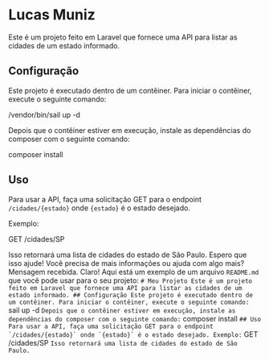 # Lucas Muniz

Este é um projeto feito em Laravel que fornece uma API para listar as cidades de um estado informado.

## Configuração

Este projeto é executado dentro de um contêiner. Para iniciar o contêiner, execute o seguinte comando:

/vendor/bin/sail up -d

Depois que o contêiner estiver em execução, instale as dependências do composer com o seguinte comando:

composer install

## Uso

Para usar a API, faça uma solicitação GET para o endpoint `/cidades/{estado}` onde `{estado}` é o estado desejado.

Exemplo:

GET /cidades/SP

Isso retornará uma lista de cidades do estado de São Paulo.
Espero que isso ajude! Você precisa de mais informações ou ajuda com algo mais?
Mensagem recebida. Claro! Aqui está um exemplo de um arquivo `README.md` que você pode usar para o seu projeto: ``` # Meu Projeto Este é um projeto feito em Laravel que fornece uma API para listar as cidades de um estado informado. ## Configuração Este projeto é executado dentro de um contêiner. Para iniciar o contêiner, execute o seguinte comando: ``` sail up -d ``` Depois que o contêiner estiver em execução, instale as dependências do composer com o seguinte comando: ``` composer install ``` ## Uso Para usar a API, faça uma solicitação GET para o endpoint `/cidades/{estado}` onde `{estado}` é o estado desejado. Exemplo: ``` GET /cidades/SP ``` Isso retornará uma lista de cidades do estado de São Paulo. ```
